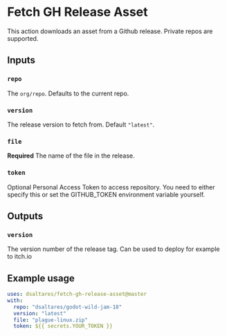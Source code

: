 # Fetch GH Release Asset

This action downloads an asset from a Github release. Private repos are supported.

## Inputs

### `repo`

The `org/repo`. Defaults to the current repo.

### `version`

The release version to fetch from. Default `"latest"`.

### `file`

**Required** The name of the file in the release.

### `token`
Optional Personal Access Token to access repository. You need to either specify this or set the GITHUB_TOKEN environment variable yourself.

## Outputs

### `version`

The version number of the release tag. Can be used to deploy for example to itch.io

## Example usage

```yaml
uses: dsaltares/fetch-gh-release-asset@master
with:
  repo: "dsaltares/godot-wild-jam-18"
  version: "latest"
  file: "plague-linux.zip"
  token: ${{ secrets.YOUR_TOKEN }}
```

